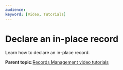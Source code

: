 ```yaml
---
audience: 
keyword: [Video, Tutorials]
---
```


# Declare an in-place record

Learn how to declare an in-place record.

  

**Parent topic:**[Records Management video tutorials](../topics/alfresco-video-tutorials-rm.md)

